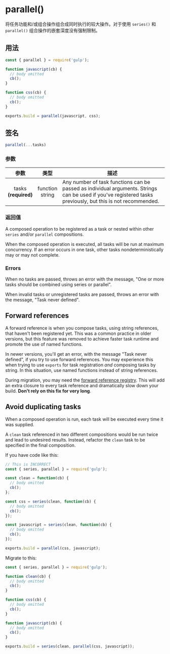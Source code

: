 <!-- front-matter
id: parallel
title: parallel()
hide_title: true
sidebar_label: parallel()
-->

# parallel()

将任务功能和/或组合操作组合成同时执行的较大操作。对于使用 `series()` 和 `parallel()` 组合操作的嵌套深度没有强制限制。

## 用法

```js
const { parallel } = require('gulp');

function javascript(cb) {
  // body omitted
  cb();
}

function css(cb) {
  // body omitted
  cb();
}

exports.build = parallel(javascript, css);
```

## 签名

```js
parallel(...tasks)
```

### 参数

| 参数 | 类型 | 描述 |
|:--------------:|:------:|-------|
| tasks<br>**(required)** | function<br>string | Any number of task functions can be passed as individual arguments. Strings can be used if you've registered tasks previously, but this is not recommended. |

### 返回值

A composed operation to be registered as a task or nested within other `series` and/or `parallel` compositions.

When the composed operation is executed, all tasks will be run at maximum concurrency. If an error occurs in one task, other tasks nondeterministically may or may not complete.

### Errors

When no tasks are passed, throws an error with the message, "One or more tasks should be combined using series or parallel".

When invalid tasks or unregistered tasks are passed, throws an error with the message, "Task never defined".

## Forward references

A forward reference is when you compose tasks, using string references, that haven't been registered yet. This was a common practice in older versions, but this feature was removed to achieve faster task runtime and promote the use of named functions.

In newer versions, you'll get an error, with the message "Task never defined", if you try to use forward references. You may experience this when trying to use `exports` for task registration _and_ composing tasks by string. In this situation, use named functions instead of string references.

During migration, you may need the [forward reference registry][undertaker-forward-reference-external]. This will add an extra closure to every task reference and dramatically slow down your build. **Don't rely on this fix for very long**.

## Avoid duplicating tasks

When a composed operation is run, each task will be executed every time it was supplied.

A `clean` task referenced in two different compositions would be run twice and lead to undesired results. Instead, refactor the `clean` task to be specified in the final composition.

If you have code like this:
```js
// This is INCORRECT
const { series, parallel } = require('gulp');

const clean = function(cb) {
  // body omitted
  cb();
};

const css = series(clean, function(cb) {
  // body omitted
  cb();
});

const javascript = series(clean, function(cb) {
  // body omitted
  cb();
});

exports.build = parallel(css, javascript);
```

Migrate to this:
```js
const { series, parallel } = require('gulp');

function clean(cb) {
  // body omitted
  cb();
}

function css(cb) {
  // body omitted
  cb();
}

function javascript(cb) {
  // body omitted
  cb();
}

exports.build = series(clean, parallel(css, javascript));
```

[undertaker-forward-reference-external]: https://github.com/gulpjs/undertaker-forward-reference

